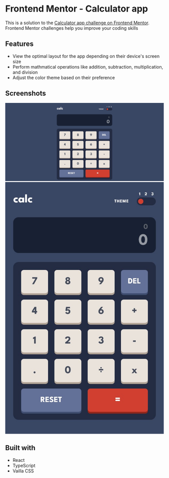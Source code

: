# Frontend Mentor - Calculator app
This is a solution to the [Calculator app challenge on Frontend Mentor](https://www.frontendmentor.io/challenges/calculator-app-9lteq5N29). Frontend Mentor challenges help you improve your coding skills

## Features
- View the optimal layout for the app depending on their device's screen size
- Perform mathmatical operations like addition, subtraction, multiplication, and division
- Adjust the color theme based on their preference

## Screenshots
<img src="./screenshots/desktop-design.jpg">
<img src="./screenshots/mobile-design.jpg">

## Built with
- React
- TypeScript
- Vailla CSS
